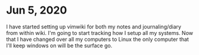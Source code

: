 # Jun 5, 2020
  I have started setting up vimwiki for both my notes and journaling/diary from within
  wiki. I'm going to start tracking how I setup all my systems.  Now that I have changed 
  over all my computers to Linux the only computer that I'll keep windows on will be the 
  surface go.  
  
  
  
